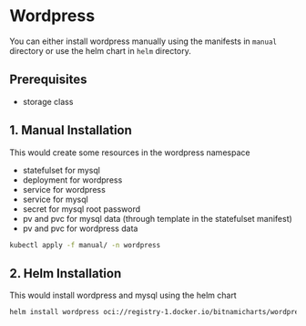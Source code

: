 # Wordpress

You can either install wordpress manually using the manifests in `manual` directory or use the helm chart in `helm` directory.

## Prerequisites

- storage class

## 1. Manual Installation

This would create some resources in the wordpress namespace

- statefulset for mysql
- deployment for wordpress
- service for wordpress
- service for mysql
- secret for mysql root password
- pv and pvc for mysql data (through template in the statefulset manifest)
- pv and pvc for wordpress data

```bash
kubectl apply -f manual/ -n wordpress
```

## 2. Helm Installation

This would install wordpress and mysql using the helm chart

```bash
helm install wordpress oci://registry-1.docker.io/bitnamicharts/wordpress -n wordpress
```